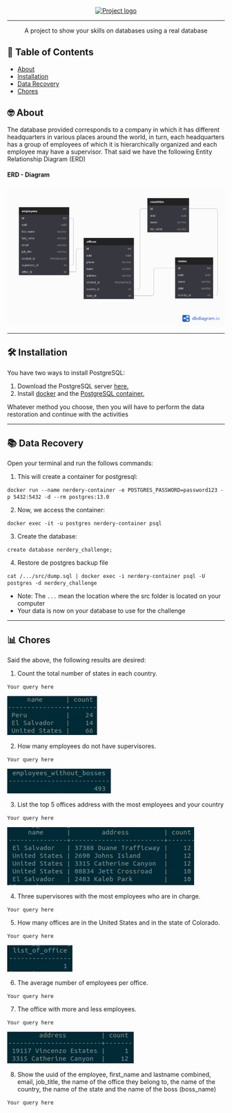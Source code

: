 <p align="center">
 <a href="https://www.ravn.co/" rel="noopener">
 <img src="https://www.ravn.co/img/logo-ravn.png" alt="Project logo"></a>
</p>

---

<p align="center">A project to show your skills on databases using a real database</p>

## 📝 Table of Contents

- [About](#about)
- [Installation](#installation)
- [Data Recovery](#data_recovery)
- [Chores](#chores)

## 🤓 About <a name = "about"></a>

The database provided corresponds to a company in which it has different headquarters in various places around the world, in turn, each headquarters has a group of employees of which it is hierarchically organized and each employee may have a supervisor. That said we have the following Entity Relationship Diagram (ERD)

#### ERD - Diagram <br>

![Comparison](src/ERD.png) <br>

---

## 🛠️ Installation <a name = "installation"></a>

You have two ways to install PostgreSQL:

1. Download the PostgreSQL server [here.](https://www.postgresql.org/download/)
2. Install [docker](https://docs.docker.com/engine/install/) and the [PostgreSQL container.](https://hub.docker.com/_/postgres)

Whatever method you choose, then you will have to perform the data restoration and continue with the activities

---

## 📚 Data Recovery <a name = "data_recovery"></a>

Open your terminal and run the follows commands:

1. This will create a container for postgresql:

```
docker run --name nerdery-container -e POSTGRES_PASSWORD=password123 -p 5432:5432 -d --rm postgres:13.0
```

2. Now, we access the container:

```
docker exec -it -u postgres nerdery-container psql
```

3. Create the database:

```
create database nerdery_challenge;
```

4. Restore de postgres backup file

```
cat /.../src/dump.sql | docker exec -i nerdery-container psql -U postgres -d nerdery_challenge
```

- Note: The `...` mean the location where the src folder is located on your computer
- Your data is now on your database to use for the challenge

---

## 📊 Chores <a name = "chores"></a>

Said the above, the following results are desired:

1. Count the total number of states in each country.

```
Your query here
```

![Comparison](src/results/result1.png)

2. How many employees do not have supervisores.

```
Your query here
```

![Comparison](src/results/result2.png)

3. List the top 5 offices address with the most employees and your country

```
Your query here
```

![Comparison](src/results/result3.png)

4. Three supervisores with the most employees who are in charge.

```
Your query here
```

5. How many offices are in the United States and in the state of Colorado.

```
Your query here
```

![Comparison](src/results/result5.png)

6. The average number of employees per office.

```
Your query here
```

7. The office with more and less employees.

```
Your query here
```

![Comparison](src/results/result7.png)

8. Show the uuid of the employee, first_name and lastname combined, email, job_title, the name of the office they belong to, the name of the country, the name of the state and the name of the boss (boss_name)

```
Your query here
```
